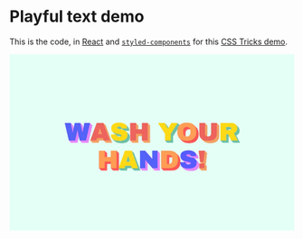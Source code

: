 # Playful text demo

This is the code, in [React](1) and [`styled-components`](2) for this
[CSS Tricks demo](3).

![multi-colored text image][final-result]

[1]: https://reactjs.org/
[2]: https://styled-components.com/
[3]: https://css-tricks.com/creating-playful-effects-with-css-text-shadows/
[final-result]: final.png
